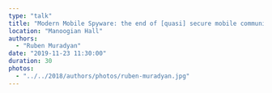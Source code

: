 ```yaml
---
type: "talk"
title: "Modern Mobile Spyware: the end of [quasi] secure mobile communications for masses"
location: "Manoogian Hall"
authors:
  - "Ruben Muradyan"
date: "2019-11-23 11:30:00"
duration: 30
photos:
  - "../../2018/authors/photos/ruben-muradyan.jpg"
---
```

